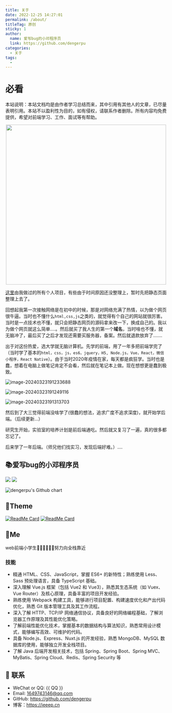 ```yaml
---
title: 关于
date: 2022-12-25 14:27:01
permalink: /about/
titleTag: 原创
sticky: 1
author: 
  name: 爱写bug的小邓程序员
  link: https://github.com/dengerpu
categories: 
  - 关于
tags: 
  - 
---
```


# 必看

本站说明：本站文档均是由作者学习总结而来，其中引用有其他人的文章，已尽量表明引用。本站不以盈利性为目的，如有侵权，请联系作者删除。所有内容均免费提供，希望对前端学习、工作、面试等有帮助。

<p align="center"><img src="https://trpora-1300527744.cos.ap-chongqing.myqcloud.com/img/202403251035717.webp" width="500" style="cursor: zoom-in;"></p>

<!-- more -->


[这里](https://ieeep.cn/pages/f99783/)由我做过的所有个人项目，有些由于时间原因还没整理上，暂时先把静态页面整理上去了。

回想起我第一次接触网络是在初中的时候，那是对网络充满了热情，以为做个网页很牛逼。当时也不懂什么`html,css,js`之类的，就觉得有个自己的网站就很厉害。当时是一点技术也不懂，就只会把静态网页的源码拿来改一下，换成自己的。我以为做个网页就这么简单....。然后就买了我人生的第一个**域名**，当时啥也不懂，就无脑冲了，最后买了之后才发现还需要买服务器，备案。然后就退款放弃了.......

出于对这份热爱，选大学就无脑计算机。先学的前端，用了一年多把前端学完了（当时学了基本的`html，css，js，es6，jquery，H5, Node.js，Vue，React，微信小程序，React Native`）。由于当时2020年疫情在家，每天都是疯狂学。当时也是蠢，想着在电脑上做笔记肯定不会看，然后就在笔记本上做。现在想想更是蠢到极致。

![image-20240323191233688](https://trpora-1300527744.cos.ap-chongqing.myqcloud.com/img/202403232158075.png)

![image-20240323191249116](https://trpora-1300527744.cos.ap-chongqing.myqcloud.com/img/202403232158366.png)

![image-20240323191313703](https://trpora-1300527744.cos.ap-chongqing.myqcloud.com/img/202403232158501.png)

然后到了大三觉得前端没啥学了(很蠢的想法，追求广度不追求深度)，就开始学后端。（后续更新...）

研究生开始，实验室的培养计划是前后端通吃。然后就又复习了一遍，真的很多都忘记了。

后来学了一年后端。（师兄他们找实习，发现后端好难。）....

## 📚爱写bug的小邓程序员

![](https://github-readme-stats.vercel.app/api?username=dengerpu&count_private=true&show_icons=true&icon_color=0366d6&text_color=24292e&bg_color=ffffff&hide_title=true)
![](https://github-readme-stats.vercel.app/api/top-langs/?username=dengerpu&layout=compact)

<!--

Here are some ideas to get you started:

- 🔭 I’m currently working on ...
- 🌱 I’m currently learning ...
- 👯 I’m looking to collaborate on ...
- 🤔 I’m looking for help with ...
- 💬 Ask me about ...
- 📫 How to reach me: ...
- 😄 Pronouns: ...

-->

<img src="https://ghchart.rshah.org/dengerpu" alt="dengerpu's Github chart" />

## 🎨Theme

[<img src="https://github-readme-stats.vercel.app/api/pin/?username=dengerpu&amp;repo=Vuepress-Blog" alt="ReadMe Card" class="no-zoom">](https://github.com/xugaoyi/vuepress-theme-vdoing)
[<img src="https://github-readme-stats.vercel.app/api/pin/?username=dengerpu&amp;repo=vue2-admin" alt="ReadMe Card" class="no-zoom">](https://doc.xugaoyi.com/)


## 🐼Me
web前端小学生🛫🛫🛫🛫🛫🛫努力向全栈靠近

### 技能
* 精通 HTML、CSS、JavaScript，掌握 ES6+ 的新特性；熟练使用 Less、Sass 预处理语言，具备 TypeScript 基础。 
* 深入理解 Vue.js 框架（包括 Vue2 和 Vue3），熟悉其生态系统（如 Vuex、Vue Router）及核心原理，具备丰富的项目开发经验。 
* 熟练使用 Webpack 构建工具，能够进行项目配置、构建速度优化和产出代码优化，熟悉 Git 版本管理工具及其工作流程。 
* 深入了解 HTTP、TCP/IP 网络通信协议，具备良好的网络编程基础，了解浏览器工作原理及其性能优化策略。 
* 了解前端性能优化技术，掌握基本的数据结构与算法知识，熟悉常用设计模式，能够编写高效、可维护的代码。
* 具备 Node.js、Express、Nuxt.js 的开发经验，熟悉 MongoDB、MySQL 数据库的使用，能够独立开发全栈项目。 
* 了解 Java 后端开发相关技术，包括 Spring、Spring Boot、Spring MVC、MyBatis、Spring Cloud、Redis、Spring Security 等

## :email: 联系

- WeChat or QQ: <a :href="qqUrl" class='qq'>{{ QQ }}</a>
- Email:  <a href="mailto:1649743146@qq.com">1649743146@qq.com</a>
- GitHub: <https://github.com/dengerpu>
- 博客：<https://ieeep.cn>

<script>
  export default {
    data(){
      return {
        QQ: '1649743146',
        qqUrl: `tencent://message/?uin=${this.QQ}&Site=&Menu=yes`
      }
    },
    mounted(){
      const flag =  navigator.userAgent.match(/(phone|pad|pod|iPhone|iPod|ios|iPad|Android|Mobile|BlackBerry|IEMobile|MQQBrowser|JUC|Fennec|wOSBrowser|BrowserNG|WebOS|Symbian|Windows Phone)/i);
      if(flag){
        this.qqUrl = `mqqwpa://im/chat?chat_type=wpa&uin=${this.QQ}&version=1&src_type=web&web_src=oicqzone.com`
      }
    }
  }
</script>
